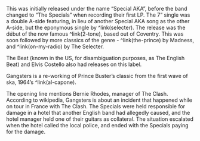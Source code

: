 This was initially released under the name “Special AKA”, before the band changed to “The Specials” when recording their first LP.  The 7” single was a double A-side featuring, in lieu of another Special AKA song as the other A-side, but the eponymous single by ^link(selecter).   The release was the début of the now famous ^link(2-tone), based out of Coventry.  This was soon followed by more classics of the genre - ^link(the-prince) by Madness, and ^link(on-my-radio) by The Selecter.

The Beat (known in the US, for disambiguation purposes, as The English Beat) and Elvis Costello also had releases on this label.

Gangsters is a re-working of Prince Buster’s classic from the first wave of ska, 1964’s ^link(al-capone).

The opening line mentions Bernie Rhodes, manager of The Clash. According to wikipedia, Gangsters is about an incident that happened while on tour in France with The Clash. The Specials were held responsible for damage in a hotel that another English band had allegedly caused, and the hotel manager held one of their guitars as collateral. The situation escalated when the hotel called the local police, and ended with the Specials paying for the damage.
